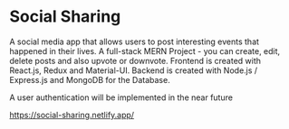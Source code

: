 # Social Sharing

A social media app that allows users to post interesting events that happened in their lives. A full-stack MERN Project - you can create, edit, delete posts and also upvote or downvote. Frontend is created with React.js, Redux and Material-UI. Backend is created with Node.js / Express.js and MongoDB for the Database.

A user authentication will be implemented in the near future

https://social-sharing.netlify.app/
